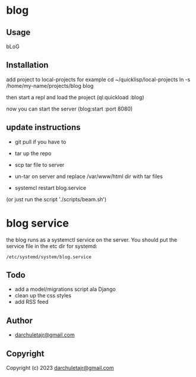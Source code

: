 # blog

## Usage
bLoG

## Installation
add project to local-projects
for example
cd ~/quicklisp/local-projects
ln -s /home/my-name/projects/blog blog

then start a repl and load the project
(ql:quickload :blog)

now you can start the server
(blog:start :port 8080)


## update instructions

* git pull if you have to

* tar up the repo

* scp tar file to server

* un-tar on server and replace /var/www/html dir with tar files

* systemcl restart blog.service

(or just run the script './scripts/beam.sh')

# blog service
the blog runs as a systemctl service on the server.
You should put the service file in the etc dir for systemd:
```
/etc/systemd/system/blog.service
```


## Todo
* add a model/migrations script ala Django
* clean up the css styles
* add RSS feed

## Author

* <darchuletajr@gmail.com>

## Copyright

Copyright (c) 2023 <darchuletajr@gmail.com>

